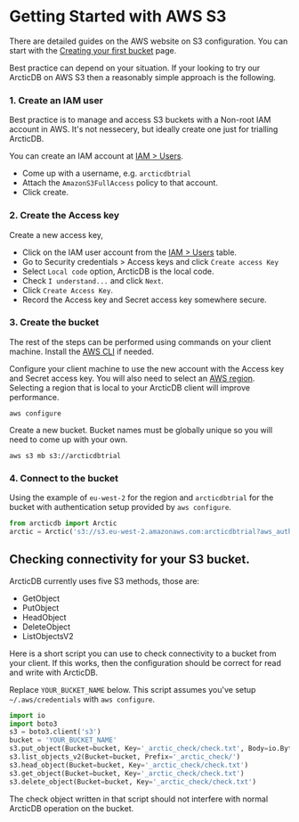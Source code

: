 # Getting Started with AWS S3

There are detailed guides on the AWS website on S3 configuration.  You can start with the [Creating your first bucket](https://docs.aws.amazon.com/AmazonS3/latest/userguide/creating-bucket.html) page.

Best practice can depend on your situation.  If your looking to try our ArcticDB on AWS S3 then a reasonably simple approach is the following.

### 1. Create an IAM user

Best practice is to manage and access S3 buckets with a Non-root IAM account in AWS.   It's not nessecery, but ideally create one just for trialling ArcticDB.

You can create an IAM account at [IAM > Users](https://console.aws.amazon.com/iamv2/home#/users).
- Come up with a username, e.g. `arcticdbtrial`
- Attach the `AmazonS3FullAccess` policy to that account.
- Click create.

### 2. Create the Access key

Create a new access key,
- Click on the IAM user account from the [IAM > Users](https://console.aws.amazon.com/iamv2/home#/users) table.
- Go to Security credentials > Access keys and click `Create access Key`
- Select `Local code` option, ArcticDB is the local code.
- Check `I understand...` and click `Next`.
- Click `Create Access Key`.
- Record the Access key and Secret access key somewhere secure.

### 3. Create the bucket

The rest of the steps can be performed using commands on your client machine.  Install the [AWS CLI](https://docs.aws.amazon.com/cli/latest/userguide/getting-started-install.html) if needed.

Configure your client machine to use the new account with the Access key and Secret access key.
You will also need to select an [AWS region](https://docs.aws.amazon.com/general/latest/gr/rande.html).
Selecting a region that is local to your ArcticDB client will improve performance.
```
aws configure
```

Create a new bucket.  Bucket names must be globally unique so you will need to come up with your own.
```
aws s3 mb s3://arcticdbtrial
```

### 4. Connect to the bucket

Using the example of `eu-west-2` for the region and `arcticdbtrial` for the bucket with authentication setup provided by `aws configure`.
```python
from arcticdb import Arctic
arctic = Arctic('s3://s3.eu-west-2.amazonaws.com:arcticdbtrial?aws_auth=true')
```

## Checking connectivity for your S3 bucket.

ArcticDB currently uses five S3 methods, those are:
- GetObject
- PutObject
- HeadObject
- DeleteObject
- ListObjectsV2

Here is a short script you can use to check connectivity to a bucket from your client.  If this works, then the configuration should be correct for read and write with ArcticDB.

Replace `YOUR_BUCKET_NAME` below.  This script assumes you've setup `~/.aws/credentials` with `aws configure`.  
```python
import io
import boto3
s3 = boto3.client('s3')
bucket = 'YOUR_BUCKET_NAME'
s3.put_object(Bucket=bucket, Key='_arctic_check/check.txt', Body=io.BytesIO(b'check file contents'))
s3.list_objects_v2(Bucket=bucket, Prefix='_arctic_check/')
s3.head_object(Bucket=bucket, Key='_arctic_check/check.txt')
s3.get_object(Bucket=bucket, Key='_arctic_check/check.txt')
s3.delete_object(Bucket=bucket, Key='_arctic_check/check.txt')
```
The check object written in that script should not interfere with normal ArcticDB operation on the bucket.
